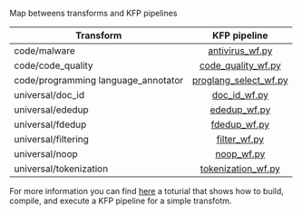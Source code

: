 Map betweens transforms and KFP pipelines

| Transform                           |                                    KFP pipeline                                    |          
|-------------------------------------|:----------------------------------------------------------------------------------:|
| code/malware                        |                  [antivirus_wf.py](../transforms/code/malware/ray/kfp-workflow/malware_wf.py)                   |
| code/code_quality                   |            [code_quality_wf.py](../transforms/code/code_quality/ray/kfp-workflow/code_quality_wf.py)            |
| code/programming language_annotator | [proglang_select_wf.py](../transforms/code/proglang_select/ray/kfp-workflow/proglang_select_wf.py) |
| universal/doc_id                    |                  [doc_id_wf.py](../transforms/universal/doc_id/ray/kfp-workflow/doc_id_wf.py)                   |
| universal/ededup                    |                  [ededup_wf.py](../transforms/universal/ededup/ray/kfp-workflow/ededup_wf.py)                   |
| universal/fdedup                    |                  [fdedup_wf.py](../transforms/universal/fdedup/ray/kfp-workflow/fdedup_wf.py)                   |
| universal/filtering                 |              [filter_wf.py](../transforms/universal/filter/ray/kfp-workflow/filter_wf.py)              |
| universal/noop                      |                     [noop_wf.py](../transforms/universal/noop/ray/kfp-workflow/noop_wf.py)                      |
| universal/tokenization              |         [tokenization_wf.py](../transforms/universal/tokenization/ray/kfp-workflow/tokenization_wf.py)          |


For more information you can find [here](./simple_transform_pipeline.md) a toturial that shows how to build, compile, and execute a KFP pipeline for a simple transfotm.
